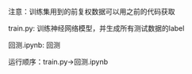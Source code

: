 注意：训练集用到的前复权数据可以用之前的代码获取

train.py: 训练神经网络模型，并生成所有测试数据的label

回测.ipynb: 回测

运行顺序：train.py->回测.ipynb
